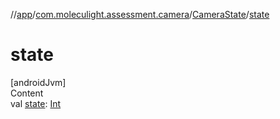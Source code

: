 //[app](../../../index.md)/[com.moleculight.assessment.camera](../index.md)/[CameraState](index.md)/[state](state.md)



# state  
[androidJvm]  
Content  
val [state](state.md): [Int](https://kotlinlang.org/api/latest/jvm/stdlib/kotlin/-int/index.html)  



